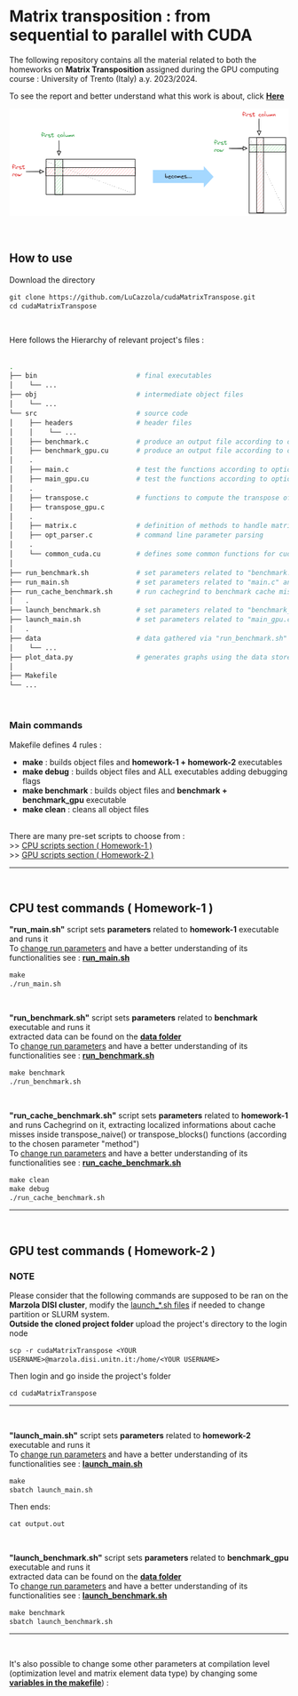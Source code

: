# Matrix transposition : from sequential to parallel with CUDA

The following repository contains all the material related to both the homeworks on **Matrix Transposition** assigned during the GPU computing course : University of Trento (Italy) a.y. 2023/2024.
<br>

To see the report and better understand what this work is about, click [**Here**](materials/LC-GPU_computing-report.pdf)

![Matrix Transposition](materials/problem-intro.png)

<br>

## How to use

Download the directory
```
git clone https://github.com/LuCazzola/cudaMatrixTranspose.git
cd cudaMatrixTranspose
```
<br>


Here follows the Hierarchy of relevant project's files :
```bash

.
├── bin                         # final executables
│    └── ...
├── obj                         # intermediate object files
│    └── ...
└── src                         # source code
│    ├── headers                # header files
│    │    └── ...                         
│    ├── benchmark.c            # produce an output file according to options in "run_benchmark.sh"
│    ├── benchmark_gpu.cu       # produce an output file according to options in "launch_benchmark.sh"
│    .
│    ├── main.c                 # test the functions according to options in "run_main.sh"
│    ├── main_gpu.cu            # test the functions according to options in "launch_main.sh"
│    .
│    ├── transpose.c            # functions to compute the transpose of a given matrix
│    ├── transpose_gpu.c 
│    .
│    ├── matrix.c               # definition of methods to handle matrices
│    ├── opt_parser.c           # command line parameter parsing
│    .
│    └── common_cuda.cu         # defines some common functions for cuda methods
│
├── run_benchmark.sh            # set parameters related to "benchmark.c" and run the script
├── run_main.sh                 # set parameters related to "main.c" and run the script
├── run_cache_benchmark.sh      # run cachegrind to benchmark cache miss % on specified function
│   .
├── launch_benchmark.sh         # set parameters related to "benchmark_gpu.cu" and run the script on SLURM system
├── launch_main.sh              # set parameters related to "main_gpu.cu" and run the script on SLURM system
│   .
├── data                        # data gathered via "run_benchmark.sh" & "launch_benchmark.sh"
│    └── ...
├── plot_data.py                # generates graphs using the data stored in "data" folder
│
├── Makefile
└── ...
```
<br>

### Main commands

Makefile defines 4 rules :
* **make** : builds object files and **homework-1 + homework-2** executables
* **make debug** :  builds object files and ALL executables adding debugging flags
* **make benchmark** : builds object files and **benchmark + benchmark_gpu** executable
* **make clean** : cleans all object files
<br>
There are many pre-set scripts to choose from :
<br>
>> <a href="#CPU-sec">CPU scripts section ( Homework-1 )</a>
<br>
>> <a href="#GPU-sec">GPU scripts section ( Homework-2 )</a> 

<hr><br>

<a name="CPU-sec"></a>
## CPU test commands ( Homework-1 )

**"run_main.sh"** script sets **parameters** related to **homework-1** executable and runs it
<br>
To [change run parameters](run_main.sh?plain=1#L12-L19) and have a better understanding of its functionalities see : [**run_main.sh**](run_main.sh?plain=1#L3-L9)
```
make
./run_main.sh
```

<br>

**"run_benchmark.sh"** script sets **parameters** related to **benchmark** executable and runs it
<br>
extracted data can be found on the [**data folder**](data/)
<br>
To [change run parameters](run_benchmark.sh?plain=1#L20-L28) and have a better understanding of its functionalities see : [**run_benchmark.sh**](run_benchmark.sh?plain=1#L3-L17)
```
make benchmark
./run_benchmark.sh
```

<br>

**"run_cache_benchmark.sh"** script sets **parameters** related to **homework-1** and runs Cachegrind on it, extracting localized informations about cache misses inside transpose_naive() or transpose_blocks() functions (according to the chosen parameter "method")
<br>
To [change run parameters](run_cache_benchmark.sh?plain=1#L18-L25) and have a better understanding of its functionalities see : [**run_cache_benchmark.sh**](run_cache_benchmark.sh?plain=1#L3-L15)
```
make clean
make debug
./run_cache_benchmark.sh
```
<hr><br>

<a name="GPU-sec"></a>
## GPU test commands ( Homework-2 )
### NOTE
Please consider that the following commands are supposed to be ran on the **Marzola DISI cluster**, modify the [launch_*.sh files](launch_main.sh?plain=1#L3-L13) if needed to change partition or SLURM system.
<br>
**Outside the cloned project folder** upload the project's directory to the login node
```
scp -r cudaMatrixTranspose <YOUR USERNAME>@marzola.disi.unitn.it:/home/<YOUR USERNAME>
```
Then login and go inside the project's folder
```
cd cudaMatrixTranspose
```
<hr><br>

**"launch_main.sh"** script sets **parameters** related to **homework-2** executable and runs it
<br>
To [change run parameters](launch_main.sh?plain=1#L26-L37) and have a better understanding of its functionalities see : [**launch_main.sh**](launch_main.sh?plain=1#L17-L23)
```
make
sbatch launch_main.sh
```
Then  ends:
```
cat output.out
```
<br>

**"launch_benchmark.sh"** script sets **parameters** related to **benchmark_gpu** executable and runs it
<br>
extracted data can be found on the [**data folder**](data/)
<br>
To [change run parameters](launch_benchmark.sh?plain=1#L35-L49) and have a better understanding of its functionalities see : [**launch_benchmark.sh**](launch_benchmark.sh?plain=1#L16-L30)
```
make benchmark
sbatch launch_benchmark.sh
```



<hr><br>

It's also possible to change some other parameters at compilation level (optimization level and matrix element data type) by changing some [**variables in the makefile**](Makefile?plain=1#L3-L6)) :

